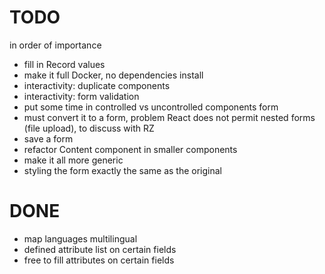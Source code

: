 # TODO

in order of importance
- fill in Record values
- make it full Docker, no dependencies install
- interactivity: duplicate components
- interactivity: form validation
- put some time in controlled vs uncontrolled components form
- must convert it to a form, problem React does not permit nested forms (file upload), to discuss with RZ
- save a form
- refactor Content component in smaller components
- make it all more generic
- styling the form exactly the same as the original

# DONE
- map languages multilingual
- defined attribute list on certain fields
- free to fill attributes on certain fields